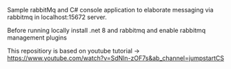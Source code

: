 Sample rabbitMq and C# console application to elaborate messaging via rabbitmq in localhost:15672 server.

Before running locally install .net 8 and rabbitmq and enable rabbitmq management plugins

This repositiory is based on youtube tutorial -> https://www.youtube.com/watch?v=SdNln-zOF7s&ab_channel=jumpstartCS
